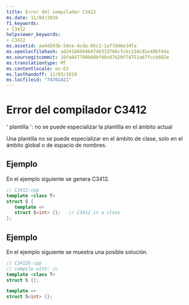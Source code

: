 ```yaml
---
title: Error del compilador C3412
ms.date: 11/04/2016
f1_keywords:
- C3412
helpviewer_keywords:
- C3412
ms.assetid: aa4dd43b-54ce-4cda-85c1-1a77dd6e34fa
ms.openlocfilehash: ad241b656464746333760cfcbc134c91e49bf44e
ms.sourcegitcommit: 16fa847794b60bf40c67d20f74751a67fccb602e
ms.translationtype: MT
ms.contentlocale: es-ES
ms.lasthandoff: 12/03/2019
ms.locfileid: "74761421"
---
```

# <a name="compiler-error-c3412"></a>Error del compilador C3412

' plantilla ': no se puede especializar la plantilla en el ámbito actual

Una plantilla no se puede especializar en el ámbito de clase, solo en el ámbito global o de espacio de nombres.

## <a name="example"></a>Ejemplo

En el ejemplo siguiente se genera C3412.

```cpp
// C3412.cpp
template <class T>
struct S {
   template <>
   struct S<int> {};   // C3412 in a class
};
```

## <a name="example"></a>Ejemplo

En el ejemplo siguiente se muestra una posible solución.

```cpp
// C3412b.cpp
// compile with: /c
template <class T>
struct S {};

template <>
struct S<int> {};
```
